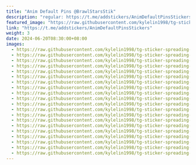 ```yaml
---
title: "Anim Default Pins @BrawlStarsStik"
description: "regular: https://t.me/addstickers/AnimDefaultPinsStickers"
featured_image: "https://raw.githubusercontent.com/kylelin1998/tg-sticker-spreading-worldwide-images/main/img/40eb5373-8138-4306-881d-87a32f0f16cb.jpg"
link: "https://t.me/addstickers/AnimDefaultPinsStickers"
weight: 3
date: 2024-06-20T08:30:00+08:00
images:
  - https://raw.githubusercontent.com/kylelin1998/tg-sticker-spreading-worldwide-images/main/img/40eb5373-8138-4306-881d-87a32f0f16cb.jpg
  - https://raw.githubusercontent.com/kylelin1998/tg-sticker-spreading-worldwide-images/main/img/5cb3377c-44f4-46e7-b572-e07dd5c30c0a.jpg
  - https://raw.githubusercontent.com/kylelin1998/tg-sticker-spreading-worldwide-images/main/img/29ad80f0-1d0a-4cda-a4e0-c355a121dc96.jpg
  - https://raw.githubusercontent.com/kylelin1998/tg-sticker-spreading-worldwide-images/main/img/046d8401-28ed-454f-9b32-aa7adb7532f6.jpg
  - https://raw.githubusercontent.com/kylelin1998/tg-sticker-spreading-worldwide-images/main/img/7f45cbb5-5eba-4fe2-8b38-7b1457b9b3b9.jpg
  - https://raw.githubusercontent.com/kylelin1998/tg-sticker-spreading-worldwide-images/main/img/e4e144f2-ec91-4b11-a578-e9594b0333a1.jpg
  - https://raw.githubusercontent.com/kylelin1998/tg-sticker-spreading-worldwide-images/main/img/a83fe77d-672c-49c4-bcb3-26eba1cc1f99.jpg
  - https://raw.githubusercontent.com/kylelin1998/tg-sticker-spreading-worldwide-images/main/img/d0d34999-1324-4d8c-b9d2-63fd7807a1ec.jpg
  - https://raw.githubusercontent.com/kylelin1998/tg-sticker-spreading-worldwide-images/main/img/b82702fc-514e-46d3-a065-ebfa8bf69619.jpg
  - https://raw.githubusercontent.com/kylelin1998/tg-sticker-spreading-worldwide-images/main/img/3ed3147a-f3d6-476d-a208-b1b69e1abc71.jpg
  - https://raw.githubusercontent.com/kylelin1998/tg-sticker-spreading-worldwide-images/main/img/2a336b2b-e1ea-4589-b7d0-22ef4b4fd612.jpg
  - https://raw.githubusercontent.com/kylelin1998/tg-sticker-spreading-worldwide-images/main/img/801eede8-deb1-4cd9-8214-60f5872a998a.jpg
  - https://raw.githubusercontent.com/kylelin1998/tg-sticker-spreading-worldwide-images/main/img/e7c3ad33-1428-493a-9d42-bc51a799e75b.jpg
  - https://raw.githubusercontent.com/kylelin1998/tg-sticker-spreading-worldwide-images/main/img/b5069847-9eb7-4815-a1b9-37fbbfc792a2.jpg
  - https://raw.githubusercontent.com/kylelin1998/tg-sticker-spreading-worldwide-images/main/img/000c22c6-4f16-4f7e-a28b-43afb0ddb6c5.jpg
  - https://raw.githubusercontent.com/kylelin1998/tg-sticker-spreading-worldwide-images/main/img/e071d5a9-c4d8-447b-8779-f2749671ab4f.jpg
  - https://raw.githubusercontent.com/kylelin1998/tg-sticker-spreading-worldwide-images/main/img/a7a66f7b-5ebd-4663-b86b-e2f09e7efc68.jpg
  - https://raw.githubusercontent.com/kylelin1998/tg-sticker-spreading-worldwide-images/main/img/4c80b4ee-40b6-404a-bb58-e2d1342915a6.jpg
  - https://raw.githubusercontent.com/kylelin1998/tg-sticker-spreading-worldwide-images/main/img/0d7a1c92-ec84-4e9d-b2eb-2154e4eca1d9.jpg
  - https://raw.githubusercontent.com/kylelin1998/tg-sticker-spreading-worldwide-images/main/img/99757adb-96f2-4138-981e-b62dc6994fff.jpg
---
```

